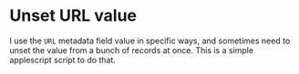 # Unset URL value

I use the `URL` metadata field value in specific ways, and sometimes need to unset the value from a bunch of records at once. This is a simple applescript script to do that.
